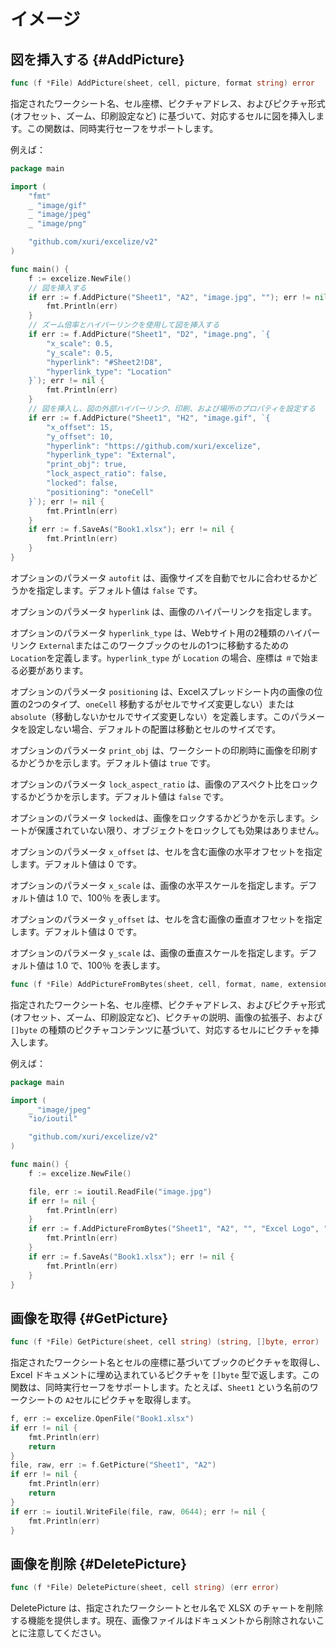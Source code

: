 # イメージ

## 図を挿入する {#AddPicture}

```go
func (f *File) AddPicture(sheet, cell, picture, format string) error
```

指定されたワークシート名、セル座標、ピクチャアドレス、およびピクチャ形式 (オフセット、ズーム、印刷設定など) に基づいて、対応するセルに図を挿入します。この関数は、同時実行セーフをサポートします。

例えば：

```go
package main

import (
    "fmt"
    _ "image/gif"
    _ "image/jpeg"
    _ "image/png"

    "github.com/xuri/excelize/v2"
)

func main() {
    f := excelize.NewFile()
    // 図を挿入する
    if err := f.AddPicture("Sheet1", "A2", "image.jpg", ""); err != nil {
        fmt.Println(err)
    }
    // ズーム倍率とハイパーリンクを使用して図を挿入する
    if err := f.AddPicture("Sheet1", "D2", "image.png", `{
        "x_scale": 0.5,
        "y_scale": 0.5,
        "hyperlink": "#Sheet2!D8",
        "hyperlink_type": "Location"
    }`); err != nil {
        fmt.Println(err)
    }
    // 図を挿入し、図の外部ハイパーリンク、印刷、および場所のプロパティを設定する
    if err := f.AddPicture("Sheet1", "H2", "image.gif", `{
        "x_offset": 15,
        "y_offset": 10,
        "hyperlink": "https://github.com/xuri/excelize",
        "hyperlink_type": "External",
        "print_obj": true,
        "lock_aspect_ratio": false,
        "locked": false,
        "positioning": "oneCell"
    }`); err != nil {
        fmt.Println(err)
    }
    if err := f.SaveAs("Book1.xlsx"); err != nil {
        fmt.Println(err)
    }
}
```

オプションのパラメータ `autofit` は、画像サイズを自動でセルに合わせるかどうかを指定します。デフォルト値は `false` です。

オプションのパラメータ `hyperlink` は、画像のハイパーリンクを指定します。

オプションのパラメータ `hyperlink_type` は、Webサイト用の2種類のハイパーリンク `External`またはこのワークブックのセルの1つに移動するための `Location`を定義します。`hyperlink_type` が `Location` の場合、座標は `＃`で始まる必要があります。

オプションのパラメータ `positioning` は、Excelスプレッドシート内の画像の位置の2つのタイプ、`oneCell` 移動するがセルでサイズ変更しない）または `absolute`（移動しないかセルでサイズ変更しない）を定義します。このパラメータを設定しない場合、デフォルトの配置は移動とセルのサイズです。

オプションのパラメータ `print_obj` は、ワークシートの印刷時に画像を印刷するかどうかを示します。デフォルト値は `true` です。

オプションのパラメータ `lock_aspect_ratio` は、画像のアスペクト比をロックするかどうかを示します。デフォルト値は `false` です。

オプションのパラメータ `locked`は、画像をロックするかどうかを示します。シートが保護されていない限り、オブジェクトをロックしても効果はありません。

オプションのパラメータ `x_offset` は、セルを含む画像の水平オフセットを指定します。デフォルト値は 0 です。

オプションのパラメータ `x_scale` は、画像の水平スケールを指定します。デフォルト値は 1.0 で、100％ を表します。

オプションのパラメータ `y_offset` は、セルを含む画像の垂直オフセットを指定します。デフォルト値は 0 です。

オプションのパラメータ `y_scale` は、画像の垂直スケールを指定します。デフォルト値は 1.0 で、100％ を表します。

```go
func (f *File) AddPictureFromBytes(sheet, cell, format, name, extension string, file []byte) error
```

指定されたワークシート名、セル座標、ピクチャアドレス、およびピクチャ形式 (オフセット、ズーム、印刷設定など)、ピクチャの説明、画像の拡張子、および `[]byte` の種類のピクチャコンテンツに基づいて、対応するセルにピクチャを挿入します。

例えば：

```go
package main

import (
    _ "image/jpeg"
    "io/ioutil"

    "github.com/xuri/excelize/v2"
)

func main() {
    f := excelize.NewFile()

    file, err := ioutil.ReadFile("image.jpg")
    if err != nil {
        fmt.Println(err)
    }
    if err := f.AddPictureFromBytes("Sheet1", "A2", "", "Excel Logo", ".jpg", file); err != nil {
        fmt.Println(err)
    }
    if err := f.SaveAs("Book1.xlsx"); err != nil {
        fmt.Println(err)
    }
}
```

## 画像を取得 {#GetPicture}

```go
func (f *File) GetPicture(sheet, cell string) (string, []byte, error)
```

指定されたワークシート名とセルの座標に基づいてブックのピクチャを取得し、Excel ドキュメントに埋め込まれているピクチャを `[]byte` 型で返します。この関数は、同時実行セーフをサポートします。たとえば、`Sheet1` という名前のワークシートの `A2`セルにピクチャを取得します。

```go
f, err := excelize.OpenFile("Book1.xlsx")
if err != nil {
    fmt.Println(err)
    return
}
file, raw, err := f.GetPicture("Sheet1", "A2")
if err != nil {
    fmt.Println(err)
    return
}
if err := ioutil.WriteFile(file, raw, 0644); err != nil {
    fmt.Println(err)
}
```

## 画像を削除 {#DeletePicture}

```go
func (f *File) DeletePicture(sheet, cell string) (err error)
```

DeletePicture は、指定されたワークシートとセル名で XLSX のチャートを削除する機能を提供します。現在、画像ファイルはドキュメントから削除されないことに注意してください。
